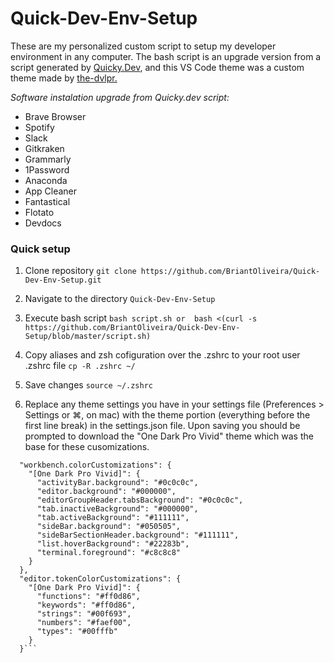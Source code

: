 # Quick-Dev-Env-Setup
These are my personalized custom script to setup my developer environment in any computer. The bash script is an upgrade version from a script generated by [Quicky.Dev](www.quicky.dev), and this VS Code theme was a custom theme made by [the-dvlpr.](https://github.com/the-dvlpr/vscode-settings)

*Software instalation upgrade from Quicky.dev script:*
- Brave Browser
- Spotify
- Slack
- Gitkraken
- Grammarly
- 1Password
- Anaconda
- App Cleaner
- Fantastical
- Flotato
- Devdocs

### Quick setup 

1. Clone repository 
``` git clone https://github.com/BriantOliveira/Quick-Dev-Env-Setup.git ```

2. Navigate to the directory 
```Quick-Dev-Env-Setup```

3. Execute bash script
```bash script.sh or  bash <(curl -s https://github.com/BriantOliveira/Quick-Dev-Env-Setup/blob/master/script.sh)```

4. Copy aliases and zsh cofiguration over the .zshrc to your root user .zshrc file 
``` cp -R .zshrc ~/ ```

5. Save changes 
``` source ~/.zshrc ```

6. Replace any theme settings you have in your settings file (Preferences > Settings or ⌘, on mac) with the theme portion (everything before the first line break) in the settings.json file. Upon saving you should be prompted to download the "One Dark Pro Vivid" theme which was the base for these cusomizations.
```"workbench.colorTheme": "One Dark Pro Vivid",
  "workbench.colorCustomizations": {
    "[One Dark Pro Vivid]": {
      "activityBar.background": "#0c0c0c",
      "editor.background": "#000000",
      "editorGroupHeader.tabsBackground": "#0c0c0c",
      "tab.inactiveBackground": "#000000",
      "tab.activeBackground": "#111111",
      "sideBar.background": "#050505",
      "sideBarSectionHeader.background": "#111111",
      "list.hoverBackground": "#22283b",
      "terminal.foreground": "#c8c8c8"
    }
  },
  "editor.tokenColorCustomizations": {
    "[One Dark Pro Vivid]": {
      "functions": "#ff0d86",
      "keywords": "#ff0d86",
      "strings": "#00f693",
      "numbers": "#faef00",
      "types": "#00fffb"
    }
  }```



